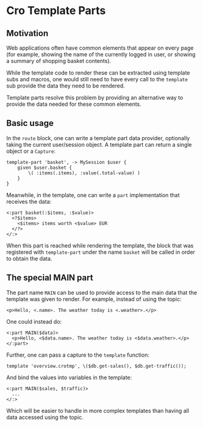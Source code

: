 # Cro Template Parts

## Motivation

Web applications often have common elements that appear on every page
(for example, showing the name of the currently logged in user, or showing
a summary of shopping basket contents).

While the template code to render these can be extracted using template
subs and macros, one would still need to have every call to  the `template`
sub provide the data they need to be rendered.

Template parts resolve this problem by providing an alternative way to
provide the data needed for these common elements.

## Basic usage

In the `route` block, one can write a template part data provider,
optionally taking the current user/session object. A template part can
return a single object or a `Capture`:

```
template-part 'basket', -> MySession $user {
    given $user.basket {
        \( :items(.items), :value(.total-value) )
    }
}
```

Meanwhile, in the template, one can write a `part` implementation that
receives the data:

```
<:part basket(:$items, :$value)>
  <?$items>
    <$items> items worth <$value> EUR
  </?>
</:>
```

When this part is reached while rendering the template, the block that
was registered with `template-part` under the name `basket` will be
called in order to obtain the data.

## The special MAIN part

The part name `MAIN` can be used to provide access to the main data
that the template was given to render. For example, instead of using the
topic:

```
<p>Hello, <.name>. The weather today is <.weather>.</p>
```

One could instead do:

```
<:part MAIN($data)>
  <p>Hello, <$data.name>. The weather today is <$data.weather>.</p>
</:part>
```

Further, one can pass a capture to the `template` function:

```
template 'overview.crotmp', \($db.get-sales(), $db.get-traffic());
```

And bind the values into variables in the template:

```
<:part MAIN($sales, $traffic)>
  ...
</:>
```

Which will be easier to handle in more complex templates than having all data
accessed using the topic.
